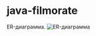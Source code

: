 # java-filmorate


ER-диаграмма.
![ER-диаграмма](https://github.com/user-attachments/assets/2ddca1d5-24ec-4f75-857b-4c333b11048a)

